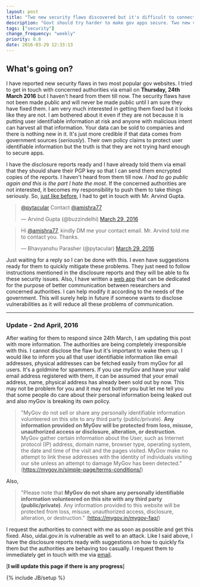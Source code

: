 ```yaml
---
layout: post
title: "Two new security flaws discovered but it's difficult to connect with the authorities"
description: "Govt should try harder to make gov apps secure. Two new vulnerabilities reported but I haven't received any response from the authorities till now."
tags: ["security"]
change_frequency: "weekly"
priority: 0.8
date: 2016-03-29 12:33:13
---
```


## What's going on?

I have reported new security flaws in two most popular gov websites. I tried to get in touch with concerned authorities via email on **Thursday, 24th March 2016** but I haven't heard from them till now. The security flaws have not been made public and will never be made public until I am sure they have fixed them. I am very much interested in getting them fixed but it looks like they are not. I am bothered about it even if they are not because it is putting user identifiable information at risk and anyone with malicious intent can harvest all that information. Your data can be sold to companies and there is nothing new in it. It's just more credible if that data comes from government sources (*seriously*). Their own policy claims to protect user identifiable information but the truth is that they are not trying hard enough to secure apps.

I have the disclosure reports ready and I have already told them via email that they should share their PGP key so that I can send them encrypted copies of the reports. I haven't heard from them till now. *I had to go public again and this is the part I hate the most*. If the concerned authorities are not interested, it becomes my responsibility to push them to take things seriously. So, [just like before](https://bhavyanshu.me/major-security-flaw-pm-app/09/29/2015#disclosure-to-officials), I had to get in touch with Mr. Arvind Gupta.

<blockquote class="twitter-tweet" data-lang="en"><p lang="en" dir="ltr"><a href="https://twitter.com/pytacular">@pytacular</a> Contact <a href="https://twitter.com/amishra77">@amishra77</a></p>&mdash; Arvind Gupta (@buzzindelhi) <a href="https://twitter.com/buzzindelhi/status/714658965703958528">March 29, 2016</a></blockquote>

<blockquote class="twitter-tweet" data-lang="en"><p lang="en" dir="ltr">Hi <a href="https://twitter.com/amishra77">@amishra77</a>, kindly DM me your contact email. Mr. Arvind told me to contact you. Thanks.</p>&mdash; Bhavyanshu Parasher (@pytacular) <a href="https://twitter.com/pytacular/status/714714955287805952">March 29, 2016</a></blockquote>

Just waiting for a reply so I can be done with this. I even have suggestions ready for them to quickly mitigate these problems. They just need to follow instructions mentioned in the disclosure reports and they will be able to fix these security issues. Also, I have written a [web app](https://github.com/bhavyanshu/openvid-sys) that can be dedicated for the purpose of better communication between researchers and concerned authorities. I can help modify it according to the needs of the government. This will surely help in future if someone wants to disclose vulnerabilities as it will reduce all these problems of communication.

*****************

### Update - 2nd April, 2016

After waiting for them to respond since 24th March, I am updating this post with more information. The authorities are being completely irresponsible with this. I cannot disclose the flaw but it's important to wake them up. I would like to inform you all that user identifiable information like email addresses, physical addresses can be fetched easily from myGov for all users. It's a goldmine for spammers. If you use myGov and have your valid email address registered with them, it can be assumed that your email address, name, physical address has already been sold out by now. This may not be problem for you and it may not bother you but let me tell you that some people do care about their personal information being leaked out and also myGov is breaking its own policy.

> "MyGov do not sell or share any personally identifiable information volunteered on this site to any third party (public/private). **Any information provided on MyGov will be protected from loss, misuse, unauthorized access or disclosure, alteration, or destruction**. MyGov gather certain information about the User, such as Internet protocol (IP) address, domain name, browser type, operating system, the date and time of the visit and the pages visited. MyGov make no attempt to link these addresses with the identity of individuals visiting our site unless an attempt to damage MyGov has been detected."
(https://mygov.in/simple-page/terms-conditions/)

Also,

> "Please note that **MyGov do not share any personally identifiable information volunteered on this site with any third party (public/private)**. Any information provided to this website will be protected from loss, misuse, unauthorized access, disclosure, alteration, or destruction."
(https://mygov.in/mygov-faq/)

I request the authorities to connect with me as soon as possible and get this fixed. Also, uidai.gov.in is vulnerable as well to an attack. Like I said above, I have the disclosure reports ready with suggestions on how to quickly fix them but the authorities are behaving too casually. I request them to immediately get in touch with me via [email](mailto:mail@bhavyanshu.me).

[**I will update this page if there is any progress**]

<script async src="//platform.twitter.com/widgets.js" charset="utf-8"></script>
{% include JB/setup %}
